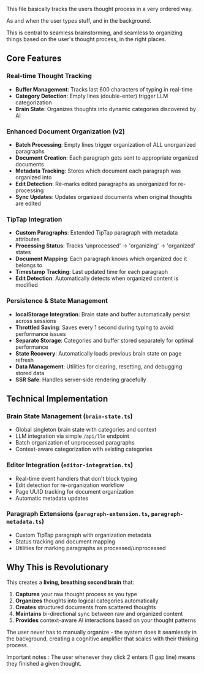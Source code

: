 This file basically tracks the users thought process in a very ordered way.

As and when the user types stuff, and in the background. 

This is central to seamless brainstorming, and seamless to organizing things based on the user's thought process, in the right places. 

## Core Features

### Real-time Thought Tracking
- **Buffer Management**: Tracks last 600 characters of typing in real-time
- **Category Detection**: Empty lines (double-enter) trigger LLM categorization 
- **Brain State**: Organizes thoughts into dynamic categories discovered by AI

### Enhanced Document Organization (v2)
- **Batch Processing**: Empty lines trigger organization of ALL unorganized paragraphs
- **Document Creation**: Each paragraph gets sent to appropriate organized documents
- **Metadata Tracking**: Stores which document each paragraph was organized into
- **Edit Detection**: Re-marks edited paragraphs as unorganized for re-processing
- **Sync Updates**: Updates organized documents when original thoughts are edited

### TipTap Integration
- **Custom Paragraphs**: Extended TipTap paragraph with metadata attributes
- **Processing Status**: Tracks 'unprocessed' → 'organizing' → 'organized' states
- **Document Mapping**: Each paragraph knows which organized doc it belongs to
- **Timestamp Tracking**: Last updated time for each paragraph
- **Edit Detection**: Automatically detects when organized content is modified

### Persistence & State Management
- **localStorage Integration**: Brain state and buffer automatically persist across sessions
- **Throttled Saving**: Saves every 1 second during typing to avoid performance issues
- **Separate Storage**: Categories and buffer stored separately for optimal performance
- **State Recovery**: Automatically loads previous brain state on page refresh
- **Data Management**: Utilities for clearing, resetting, and debugging stored data
- **SSR Safe**: Handles server-side rendering gracefully

## Technical Implementation

### Brain State Management (`brain-state.ts`)
- Global singleton brain state with categories and context
- LLM integration via simple `/api/llm` endpoint
- Batch organization of unprocessed paragraphs
- Context-aware categorization with existing categories

### Editor Integration (`editor-integration.ts`) 
- Real-time event handlers that don't block typing
- Edit detection for re-organization workflow
- Page UUID tracking for document organization
- Automatic metadata updates

### Paragraph Extensions (`paragraph-extension.ts`, `paragraph-metadata.ts`)
- Custom TipTap paragraph with organization metadata
- Status tracking and document mapping
- Utilities for marking paragraphs as processed/unprocessed

## Why This is Revolutionary

This creates a **living, breathing second brain** that:
1. **Captures** your raw thought process as you type
2. **Organizes** thoughts into logical categories automatically  
3. **Creates** structured documents from scattered thoughts
4. **Maintains** bi-directional sync between raw and organized content
5. **Provides** context-aware AI interactions based on your thought patterns

The user never has to manually organize - the system does it seamlessly in the background, creating a cognitive amplifier that scales with their thinking process.








Important notes : The user whenever they click 2 enters (1 gap line) means they finished a given thought. 
